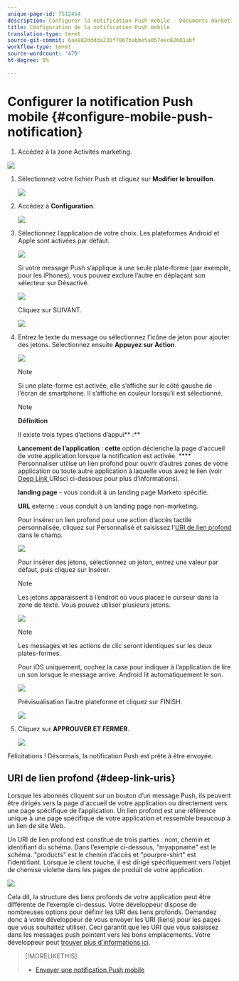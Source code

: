 ```yaml
---
unique-page-id: 7512454
description: Configurer la notification Push mobile - Documents marketing - Documentation du produit
title: Configuration de la notification Push mobile
translation-type: tm+mt
source-git-commit: 6ae882dddda220f7067babbe5a057eec82601abf
workflow-type: tm+mt
source-wordcount: '470'
ht-degree: 0%

---
```



# Configurer la notification Push mobile {#configure-mobile-push-notification}

1. Accédez à la zone Activités marketing.

![](assets/2fbf1ab6-2247-40c8-980d-be56b9d94890.png)

1. Sélectionnez votre fichier Push et cliquez sur **Modifier le brouillon**.

   ![](assets/image2016-8-23-16-3a49-3a48.png)

1. Accédez à **Configuration**.

   ![](assets/image2016-8-23-16-3a51-3a56.png)

1. Sélectionnez l’application de votre choix. Les plateformes Android et Apple sont activées par défaut.

   ![](assets/image2016-8-23-16-3a53-3a33.png)

   Si votre message Push s’applique à une seule plate-forme (par exemple, pour les iPhones), vous pouvez exclure l’autre en déplaçant son sélecteur sur Désactivé.

   ![](assets/image2016-8-23-16-3a41-3a48.png)

   Cliquez sur SUIVANT.

   ![](assets/image2016-8-23-16-3a43-3a28.png)

1. Entrez le texte du message ou sélectionnez l’icône de jeton pour ajouter des jetons. Sélectionnez ensuite **Appuyez sur Action**.

   ![](assets/image2015-9-14-16-3a7-3a43.png)

   >[!NOTE]
   >
   >Si une plate-forme est activée, elle s’affiche sur le côté gauche de l’écran de smartphone. Il s’affiche en couleur lorsqu’il est sélectionné.

   >[!NOTE]
   >
   >**Définition**
   >
   >
   >Il existe trois types d’actions d’appui** :**
   >
   >
   >**Lancement de l’application**  :  **cette** option déclenche la page d&#39;accueil de votre application lorsque la notification est activée. **** Personnaliser utilise un lien profond pour ouvrir d’autres zones de votre application ou toute autre application à laquelle vous avez le lien (voir  [Deep Link ](#Deeplink) URIsci ci-dessous pour plus d’informations).
   >
   >
   >**landing page**  - vous conduit à un landing page Marketo spécifié.
   >
   >
   >**URL**  externe : vous conduit à un landing page non-marketing.

   Pour insérer un lien profond pour une action d’accès tactile personnalisée, cliquez sur Personnalisé et saisissez l’[URI de lien profond](#Deeplink) dans le champ.

   ![](assets/image2016-7-28-16-3a19-3a13.png)

   Pour insérer des jetons, sélectionnez un jeton, entrez une valeur par défaut, puis cliquez sur Insérer.

   >[!NOTE]
   >
   >Les jetons apparaissent à l’endroit où vous placez le curseur dans la zone de texte. Vous pouvez utiliser plusieurs jetons.

   ![](assets/image2015-8-10-14-3a48-3a52.png)

   >[!NOTE]
   >
   >Les messages et les actions de clic seront identiques sur les deux plates-formes.

   Pour iOS uniquement, cochez la case pour indiquer à l’application de lire un son lorsque le message arrive. Android lit automatiquement le son.

   ![](assets/ios-tap-and-notification-hand.png)

   Prévisualisation l’autre plateforme et cliquez sur FINISH.

   ![](assets/image2015-9-14-16-3a12-3a34.png)

1. Cliquez sur **APPROUVER ET FERMER**.

   ![](assets/323dda12-0543-4558-8562-563eed5fa0e0.png)

Félicitations ! Désormais, la notification Push est prête à être envoyée.

## URI de lien profond {#deep-link-uris}

Lorsque les abonnés cliquent sur un bouton d’un message Push, ils peuvent être dirigés vers la page d&#39;accueil de votre application ou directement vers une page spécifique de l’application. Un lien profond est une référence unique à une page spécifique de votre application et ressemble beaucoup à un lien de site Web.

Un URI de lien profond est constitué de trois parties : nom, chemin et identifiant du schéma. Dans l’exemple ci-dessous, &quot;myappname&quot; est le schéma. &quot;products&quot; est le chemin d’accès et &quot;pourpre-shirt&quot; est l’identifiant. Lorsque le client touche, il est dirigé spécifiquement vers l’objet de chemise violette dans les pages de produit de votre application.

![](assets/image2016-7-29-12-3a49-3a1.png)

Cela dit, la structure des liens profonds de votre application peut être différente de l’exemple ci-dessus. Votre développeur dispose de nombreuses options pour définir les URI des liens profonds. Demandez donc à votre développeur de vous envoyer les URI (liens) pour les pages que vous souhaitez utiliser. Ceci garantit que les URI que vous saisissez dans les messages push pointent vers les bons emplacements. Votre développeur peut [trouver plus d&#39;informations ici](https://developers.marketo.com/mobile/enabling-deep-links-in-your-app/).

>[!MORELIKETHIS]
>
>* [Envoyer une notification Push mobile](send-a-mobile-push-notification.md)

>



